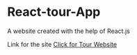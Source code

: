 # React-tour-App
A website created with the help of React.js

Link for the site
[Click for Tour Website](http://csweb01.csueastbay.edu/~zs9267/ReactTour/index.html) 
